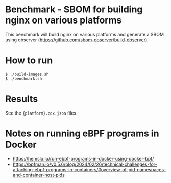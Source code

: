 # Benchmark - SBOM for building nginx on various platforms

This benchmark will build nginx on various platforms and generate a SBOM using observer (https://github.com/sbom-observer/build-observer).

# How to run

```
$ ./build-images.sh
$ ./benchmark.sh
```

# Results
See the `{platform}.cdx.json` files.

# Notes on running eBPF programs in Docker
- https://hemslo.io/run-ebpf-programs-in-docker-using-docker-bpf/
- https://bpfman.io/v0.5.6/blog/2024/02/26/technical-challenges-for-attaching-ebpf-programs-in-containers/#overview-of-pid-namespaces-and-container-host-pids
